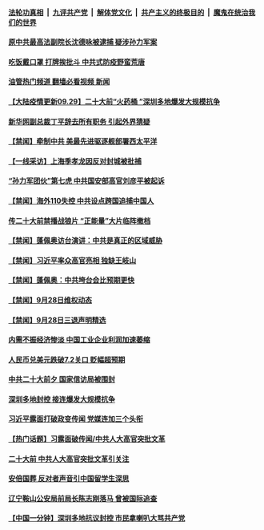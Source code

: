 ####  [法轮功真相](../../../../basic/blob/master/README.md?t=09291001) &nbsp;|&nbsp; [九评共产党](../../../../9ping.md/blob/master/README.md?t=09291001) &nbsp;|&nbsp; [解体党文化](../../../../jtdwh.md/blob/master/README.md?t=09291001)  &nbsp;|&nbsp; [共产主义的终极目的](../../../../gczydzjmd.md/blob/master/README.md?t=09291001) &nbsp;|&nbsp; [魔鬼在统治我们的世界](../../../../mgztzwmdsj.md/blob/master/README.md?t=09291001) 

#### [原中共最高法副院长沈德咏被逮捕 疑涉孙力军案](../pages/prog204/a103539391.md?t=09291001) 

#### [吃饭戴口罩 打牌挨批斗 中共式防疫野蛮荒唐](../pages/prog204/a103539342.md?t=09291001) 

#### [油管热门频道 翻墙必看视频 新闻](http://209.250.226.216:81/youtube.html?09291001)

#### [【大陆疫情更新09.29】二十大前“火药桶 ”深圳多地爆发大规模抗争](../pages/prog204/a103516523.md?t=09291001) 

#### [新华网副总裁丁平辞去所有职务 引起外界猜疑](../pages/prog204/a103539170.md?t=09291001) 


#### [【禁闻】牵制中共 美最先进驱逐舰部署西太平洋](../pages/prog204/a103539140.md?t=09291001) 


#### [【一线采访】上海季孝龙因反对封城被批捕](../pages/prog204/a103539099.md?t=09291001) 

#### [“孙力军团伙”第七虎 中共国安部高官刘彦平被起诉](../pages/prog204/a103539095.md?t=09291001) 

#### [【禁闻】海外110失控 中共设点跨国追捕中国人](../pages/prog204/a103539012.md?t=09291001) 

#### [传二十大前禁播战狼片 “正能量”大片临阵撤档](../pages/prog204/a103538986.md?t=09291001) 

#### [【禁闻】蓬佩奥访台演讲：中共是真正的区域威胁](../pages/prog204/a103538994.md?t=09291001) 

#### [【禁闻】习近平率众高官亮相 独缺王岐山](../pages/prog204/a103538998.md?t=09291001) 


#### [【禁闻】蓬佩奥：中共垮台会比预期更快](../pages/prog204/a103538992.md?t=09291001) 

#### [【禁闻】9月28日维权动态](../pages/prog204/a103538990.md?t=09291001) 

#### [【禁闻】9月28日三退声明精选](../pages/prog204/a103538988.md?t=09291001) 

#### [内需不振经济惨淡 中国工业企业利润加速萎缩](../pages/prog204/a103538959.md?t=09291001) 

#### [人民币兑美元跌破7.2关口 贬幅超预期](../pages/prog204/a103538910.md?t=09291001) 

#### [中共二十大前夕 国家信访局被围封](../pages/prog204/a103538892.md?t=09291001) 

#### [深圳多地封控 接连爆发大规模抗争](../pages/prog204/a103538885.md?t=09291001) 

#### [习近平露面打破政变传闻 党媒连加三个头衔](../pages/prog204/a103538814.md?t=09291001) 

#### [【热门话题】习露面破传闻/中共人大高官突批文革](../pages/prog204/a103538767.md?t=09291001) 



#### [二十大前 中共人大高官突批文革引关注](../pages/prog204/a103538724.md?t=09291001) 


#### [安倍国葬 反对者声音引中国留学生深思](../pages/prog204/a103538711.md?t=09291001) 

#### [辽宁鞍山公安局前局长陈志刚落马 曾被国际追查](../pages/prog204/a103538633.md?t=09291001) 

#### [【中国一分钟】深圳多地抗议封控 市民拿喇叭大骂共产党](../pages/prog204/a103538526.md?t=09291001) 

<img src='http://gfw-breaker.win/goodnews/indexes/prog204.md' width='0px' height='0px'/>
